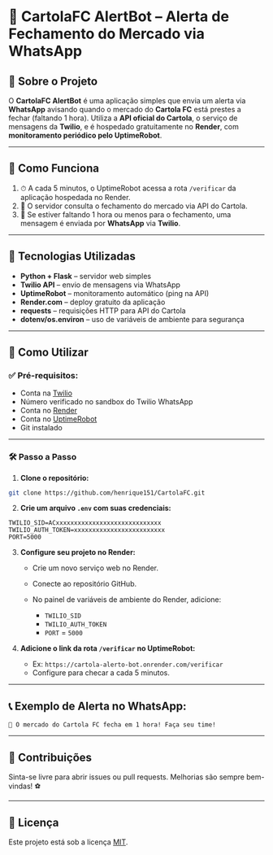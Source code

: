 # 📢 CartolaFC AlertBot – Alerta de Fechamento do Mercado via WhatsApp

## 📌 Sobre o Projeto

O **CartolaFC AlertBot** é uma aplicação simples que envia um alerta via **WhatsApp** avisando quando o mercado do **Cartola FC** está prestes a fechar (faltando 1 hora).
Utiliza a **API oficial do Cartola**, o serviço de mensagens da **Twilio**, e é hospedado gratuitamente no **Render**, com **monitoramento periódico pelo UptimeRobot**.

---

## 🔎 Como Funciona

1. ⏱ A cada 5 minutos, o UptimeRobot acessa a rota `/verificar` da aplicação hospedada no Render.
2. 🧠 O servidor consulta o fechamento do mercado via API do Cartola.
3. 📲 Se estiver faltando 1 hora ou menos para o fechamento, uma mensagem é enviada por **WhatsApp** via **Twilio**.

---

## 🧰 Tecnologias Utilizadas

* **Python + Flask** – servidor web simples
* **Twilio API** – envio de mensagens via WhatsApp
* **UptimeRobot** – monitoramento automático (ping na API)
* **Render.com** – deploy gratuito da aplicação
* **requests** – requisições HTTP para API do Cartola
* **dotenv/os.environ** – uso de variáveis de ambiente para segurança

---

## 🚀 Como Utilizar

### ✅ Pré-requisitos:

* Conta na [Twilio](https://www.twilio.com/)
* Número verificado no sandbox do Twilio WhatsApp
* Conta no [Render](https://render.com/)
* Conta no [UptimeRobot](https://uptimerobot.com/)
* Git instalado

---

### 🛠️ Passo a Passo

1. **Clone o repositório:**

```bash
git clone https://github.com/henrique151/CartolaFC.git
```

2. **Crie um arquivo `.env` com suas credenciais:**

```
TWILIO_SID=ACxxxxxxxxxxxxxxxxxxxxxxxxxxxxx
TWILIO_AUTH_TOKEN=xxxxxxxxxxxxxxxxxxxxxxxxx
PORT=5000
```

3. **Configure seu projeto no Render:**

   * Crie um novo serviço web no Render.
   * Conecte ao repositório GitHub.
   * No painel de variáveis de ambiente do Render, adicione:

     * `TWILIO_SID`
     * `TWILIO_AUTH_TOKEN`
     * `PORT` = `5000`

4. **Adicione o link da rota `/verificar` no UptimeRobot:**

   * Ex: `https://cartola-alerto-bot.onrender.com/verificar`
   * Configure para checar a cada 5 minutos.

---

## 📞 Exemplo de Alerta no WhatsApp:

```
🚨 O mercado do Cartola FC fecha em 1 hora! Faça seu time!
```

---

## 🤝 Contribuições

Sinta-se livre para abrir issues ou pull requests. Melhorias são sempre bem-vindas! ⚽

---

## 📄 Licença

Este projeto está sob a licença [MIT](LICENSE).
